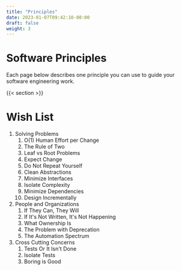```yaml
---
title: "Principles"
date: 2023-01-07T09:42:10-08:00
draft: false
weight: 3
---
```


# Software Principles

Each page below describes one principle you can use to guide your software engineering work.

{{< section >}}

# Wish List

1. Solving Problems
    1. O(1) Human Effort per Change
    2. The Rule of Two
    3. Leaf vs Root Problems
    4. Expect Change
    5. Do Not Repeat Yourself
    6. Clean Abstractions
    7. Minimize Interfaces
    8. Isolate Complexity
    9.  Minimize Dependencies
    10. Design Incrementally
2. People and Organizations
    1. If They Can, They Will
    2. If It's Not Written, It's Not Happening
    3. What Ownership Is
    4. The Problem with Deprecation
    5. The Automation Spectrum
3. Cross Cutting Concerns
    1. Tests Or It Isn't Done
    2. Isolate Tests
    3. Boring is Good
